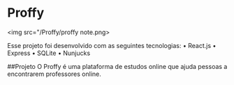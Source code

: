 # Proffy
<img src="/Proffy/proffy note.png>

Esse projeto foi desenvolvido com as seguintes tecnologias:
•	React.js
•	Express
•	SQLite
•	Nunjucks

##Projeto
O Proffy é uma plataforma de estudos online que ajuda pessoas a encontrarem professores online.

